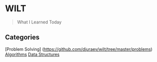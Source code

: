 # WILT

> What I Learned Today	

## Categories

[Problem Solving] (https://github.com/djuraev/wilt/tree/master/problems)
[Algorithms](https://github.com/djuraev/wilt/tree/master/algo)
[Data Structures](https://github.com/djuraev/wilt/tree/master/ds)

